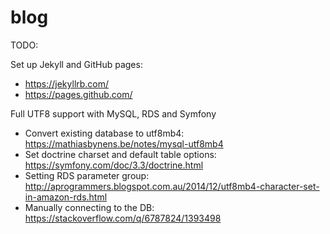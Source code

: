 # blog

TODO:

Set up Jekyll and GitHub pages:
* https://jekyllrb.com/
* https://pages.github.com/

Full UTF8 support with MySQL, RDS and Symfony

* Convert existing database to utf8mb4: https://mathiasbynens.be/notes/mysql-utf8mb4
* Set doctrine charset and default table options: https://symfony.com/doc/3.3/doctrine.html
* Setting RDS parameter group: http://aprogrammers.blogspot.com.au/2014/12/utf8mb4-character-set-in-amazon-rds.html
* Manually connecting to the DB: https://stackoverflow.com/q/6787824/1393498

